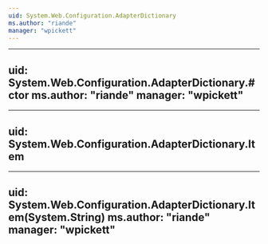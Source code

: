 ```yaml
---
uid: System.Web.Configuration.AdapterDictionary
ms.author: "riande"
manager: "wpickett"
---
```


---
uid: System.Web.Configuration.AdapterDictionary.#ctor
ms.author: "riande"
manager: "wpickett"
---

---
uid: System.Web.Configuration.AdapterDictionary.Item
---

---
uid: System.Web.Configuration.AdapterDictionary.Item(System.String)
ms.author: "riande"
manager: "wpickett"
---
